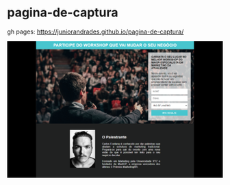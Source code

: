 # pagina-de-captura
gh pages: https://juniorandrades.github.io/pagina-de-captura/

<img src="pg-captura.png">
